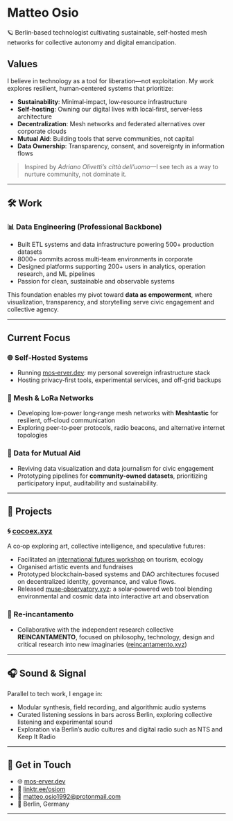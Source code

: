 # Matteo Osio

🪐 Berlin‑based technologist cultivating sustainable, self‑hosted mesh networks for collective autonomy and digital emancipation.

## Values

I believe in technology as a tool for liberation—not exploitation. My work explores resilient, human‑centered systems that prioritize:

- **Sustainability**: Minimal‑impact, low‑resource infrastructure  
- **Self‑hosting**: Owning our digital lives with local‑first, server‑less architecture  
- **Decentralization**: Mesh networks and federated alternatives over corporate clouds  
- **Mutual Aid**: Building tools that serve communities, not capital  
- **Data Ownership**: Transparency, consent, and sovereignty in information flows  

> Inspired by *Adriano Olivetti’s città dell’uomo*—I see tech as a way to nurture community, not dominate it.

---

## 🛠 Work

### 📊 Data Engineering (Professional Backbone)

- Built ETL systems and data infrastructure powering 500+ production datasets  
- 8000+ commits across multi‑team environments in corporate
- Designed platforms supporting 200+ users in analytics, operation research, and ML pipelines  
- Passion for clean, sustainable and observable systems

This foundation enables my pivot toward **data as empowerment**, where visualization, transparency, and storytelling serve civic engagement and collective agency.

---

## Current Focus

### 🌐 Self‑Hosted Systems

- Running [mos‑erver.dev](https://mos‑erver.dev): my personal sovereign infrastructure stack  
- Hosting privacy‑first tools, experimental services, and off‑grid backups  

### 📡 Mesh & LoRa Networks

- Developing low‑power long‑range mesh networks with **Meshtastic** for resilient, off‑cloud communication  
- Exploring peer‑to‑peer protocols, radio beacons, and alternative internet topologies  

### 🌱 Data for Mutual Aid

- Reviving data visualization and data journalism for civic engagement  
- Prototyping pipelines for **community‑owned datasets**, prioritizing participatory input, auditability and sustainability.

---

## 🚀 Projects

### 🌀 [cocoex.xyz](https://www.cocoex.xyz/)

A co‑op exploring art, collective intelligence, and speculative futures:

- Facilitated an [international futures workshop](https://www.cocoex.xyz/horizon001) on tourism, ecology
- Organised artistic events and fundraises
- Prototyped blockchain-based systems and DAO architectures focused on decentralized identity, governance, and value flows.
- Released [muse‑observatory.xyz](https://www.muse‑observatory.xyz): a solar‑powered web tool blending environmental and cosmic data into interactive art and observation  

### 🔮 Re‑incantamento  

- Collaborative with the independent research collective **REINCANTAMENTO**, focused on philosophy, technology, design and critical research into new imaginaries ([reincantamento.xyz](https://reincantamento.xyz))  

---

## 🎧 Sound & Signal

Parallel to tech work, I engage in:

- Modular synthesis, field recording, and algorithmic audio systems  
- Curated listening sessions in bars across Berlin, exploring collective listening and experimental sound  
- Exploration via Berlin’s audio cultures and digital radio such as NTS and Keep It Radio  

---

## 📡 Get in Touch

- 🌐 [mos‑erver.dev](https://mos‑erver.dev)  
- 🔗 [linktr.ee/osiom](https://linktr.ee/osiom)  
- 📧 matteo.osio1992@protonmail.com  
- 📍 Berlin, Germany  

---
